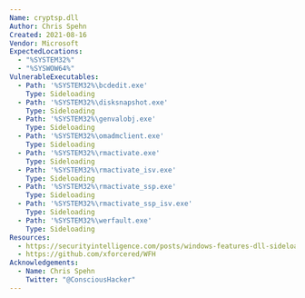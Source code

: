 ```yaml
---
Name: cryptsp.dll
Author: Chris Spehn
Created: 2021-08-16
Vendor: Microsoft
ExpectedLocations:
  - "%SYSTEM32%"
  - "%SYSWOW64%"
VulnerableExecutables:
  - Path: '%SYSTEM32%\bcdedit.exe'
    Type: Sideloading
  - Path: '%SYSTEM32%\disksnapshot.exe'
    Type: Sideloading
  - Path: '%SYSTEM32%\genvalobj.exe'
    Type: Sideloading
  - Path: '%SYSTEM32%\omadmclient.exe'
    Type: Sideloading
  - Path: '%SYSTEM32%\rmactivate.exe'
    Type: Sideloading
  - Path: '%SYSTEM32%\rmactivate_isv.exe'
    Type: Sideloading
  - Path: '%SYSTEM32%\rmactivate_ssp.exe'
    Type: Sideloading
  - Path: '%SYSTEM32%\rmactivate_ssp_isv.exe'
    Type: Sideloading
  - Path: '%SYSTEM32%\werfault.exe'
    Type: Sideloading
Resources:
  - https://securityintelligence.com/posts/windows-features-dll-sideloading/
  - https://github.com/xforcered/WFH
Acknowledgements:
  - Name: Chris Spehn
    Twitter: "@ConsciousHacker"
---
```



